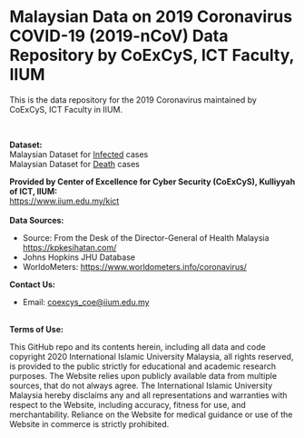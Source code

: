 
# Malaysian Data on 2019 Coronavirus COVID-19 (2019-nCoV) Data Repository by CoExCyS, ICT Faculty, IIUM


This is the data repository for the 2019 Coronavirus maintained by CoExCyS, ICT Faculty in IIUM.

<br>

<b>Dataset:</b><br>
Malaysian Dataset for [Infected](Infected%20cases%20Covid19-MY.csv) cases <br>
Malaysian Dataset for [Death](Death%20cases%20Covid19-MY.csv) cases <br>


<b>Provided by Center of Excellence for Cyber Security (CoExCyS), Kulliyyah of ICT, IIUM:</b><br>
https://www.iium.edu.my/kict
<br><br>
<b>Data Sources:</b><br>
* Source: From the Desk of the Director-General of Health Malaysia https://kpkesihatan.com/
* Johns Hopkins JHU Database
* WorldoMeters: https://www.worldometers.info/coronavirus/


<b>Contact Us: </b><br>
* Email: coexcys_coe@iium.edu.my
<br><br>

<b>Terms of Use:</b><br>

This GitHub repo and its contents herein, including all data and code copyright 2020 International Islamic University Malaysia, all rights reserved, is provided to the public strictly for educational and academic research purposes.  The Website relies upon publicly available data from multiple sources, that do not always agree. The International Islamic University Malaysia hereby disclaims any and all representations and warranties with respect to the Website, including accuracy, fitness for use, and merchantability.  Reliance on the Website for medical guidance or use of the Website in commerce is strictly prohibited.
